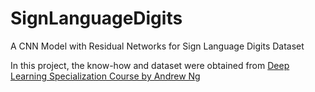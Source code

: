# SignLanguageDigits
A  CNN Model with Residual Networks for Sign Language Digits Dataset

In this project, the know-how and dataset were obtained from [Deep Learning Specialization Course by Andrew Ng](https://www.coursera.org/specializations/deep-learning)
